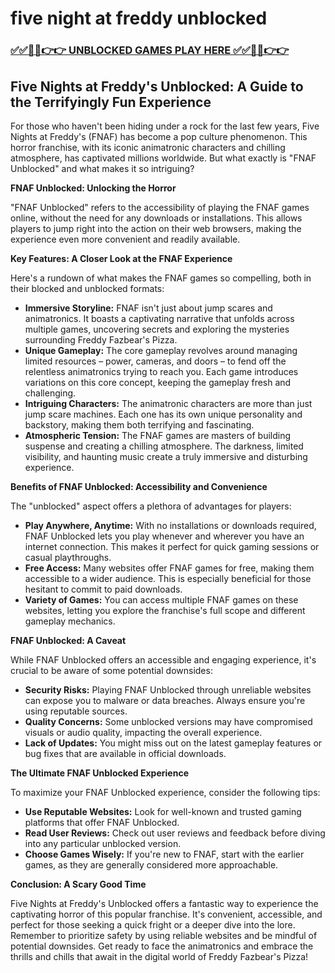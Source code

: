 # five night at freddy unblocked

### [✅✅🔴🔴👉👉 UNBLOCKED GAMES PLAY HERE ✅✅🔴🔴👉👉](https://topstoryindia.com)

## Five Nights at Freddy's Unblocked: A Guide to the Terrifyingly Fun Experience

For those who haven't been hiding under a rock for the last few years, Five Nights at Freddy's (FNAF) has become a pop culture phenomenon.  This horror franchise, with its iconic animatronic characters and chilling atmosphere, has captivated millions worldwide. But what exactly is "FNAF Unblocked" and what makes it so intriguing? 

**FNAF Unblocked: Unlocking the Horror**

"FNAF Unblocked" refers to the accessibility of playing the FNAF games online, without the need for any downloads or installations. This allows players to jump right into the action on their web browsers, making the experience even more convenient and readily available. 

**Key Features: A Closer Look at the FNAF Experience**

Here's a rundown of what makes the FNAF games so compelling, both in their blocked and unblocked formats:

* **Immersive Storyline:** FNAF isn't just about jump scares and animatronics. It boasts a captivating narrative that unfolds across multiple games, uncovering secrets and exploring the mysteries surrounding Freddy Fazbear's Pizza.
* **Unique Gameplay:** The core gameplay revolves around managing limited resources – power, cameras, and doors – to fend off the relentless animatronics trying to reach you.  Each game introduces variations on this core concept, keeping the gameplay fresh and challenging. 
* **Intriguing Characters:** The animatronic characters are more than just jump scare machines. Each one has its own unique personality and backstory, making them both terrifying and fascinating.
* **Atmospheric Tension:** The FNAF games are masters of building suspense and creating a chilling atmosphere.  The darkness, limited visibility, and haunting music create a truly immersive and disturbing experience. 

**Benefits of FNAF Unblocked: Accessibility and Convenience**

The "unblocked" aspect offers a plethora of advantages for players:

* **Play Anywhere, Anytime:**  With no installations or downloads required, FNAF Unblocked lets you play whenever and wherever you have an internet connection.  This makes it perfect for quick gaming sessions or casual playthroughs.
* **Free Access:** Many websites offer FNAF games for free, making them accessible to a wider audience.  This is especially beneficial for those hesitant to commit to paid downloads.
* **Variety of Games:** You can access multiple FNAF games on these websites, letting you explore the franchise's full scope and different gameplay mechanics.

**FNAF Unblocked: A Caveat**

While FNAF Unblocked offers an accessible and engaging experience, it's crucial to be aware of some potential downsides:

* **Security Risks:**  Playing FNAF Unblocked through unreliable websites can expose you to malware or data breaches.  Always ensure you're using reputable sources.
* **Quality Concerns:**  Some unblocked versions may have compromised visuals or audio quality, impacting the overall experience.
* **Lack of Updates:** You might miss out on the latest gameplay features or bug fixes that are available in official downloads.

**The Ultimate FNAF Unblocked Experience**

To maximize your FNAF Unblocked experience, consider the following tips:

* **Use Reputable Websites:**  Look for well-known and trusted gaming platforms that offer FNAF Unblocked.
* **Read User Reviews:**  Check out user reviews and feedback before diving into any particular unblocked version.
* **Choose Games Wisely:**  If you're new to FNAF, start with the earlier games, as they are generally considered more approachable. 

**Conclusion: A Scary Good Time**

Five Nights at Freddy's Unblocked offers a fantastic way to experience the captivating horror of this popular franchise.  It's convenient, accessible, and perfect for those seeking a quick fright or a deeper dive into the lore.  Remember to prioritize safety by using reliable websites and be mindful of potential downsides.  Get ready to face the animatronics and embrace the thrills and chills that await in the digital world of Freddy Fazbear's Pizza! 
